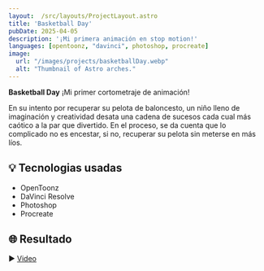 ```yaml
---
layout:  /src/layouts/ProjectLayout.astro
title: 'Basketball Day'
pubDate: 2025-04-05
description: '¡Mi primera animación en stop motion!'
languages: [opentoonz, "davinci", photoshop, procreate]
image:
  url: "/images/projects/basketballDay.webp"
  alt: "Thumbnail of Astro arches."
--- 
```


**Basketball Day** ¡Mi primer cortometraje de animación!

En su intento por recuperar su pelota de baloncesto, un niño lleno de imaginación y 
creatividad desata una cadena de sucesos cada cual más caótico a la par que divertido. En 
el proceso, se da cuenta que lo complicado no es encestar, si no, recuperar su pelota sin 
meterse en más líos.

## 💡 Tecnologias usadas

- OpenToonz
- DaVinci Resolve
- Photoshop
- Procreate


## 🌐 Resultado

​▶️​ [Video](https://youtu.be/v805Yb22Y0E?si=gxnb8Tiz4Wy0U0LV)